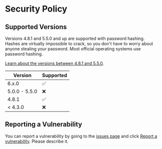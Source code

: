 # Security Policy

## Supported Versions

Versions 4.8.1 and 5.5.0 and up are supported with password hashing. Hashes are virtually impossible to crack, so you don't have to worry about anyone stealing your password. Most official operating systems use password hashing.

[Learn about the versions between 4.8.1 and 5.5.0](https://github.com/aarikpokras/spectacleos/releases/tag/v5.5.0).

|Version|Supported|
|-|-|
|6.x.0|:white_check_mark:|
| 5.0.0 - 5.5.0|:x:|
|4.8.1|:white_check_mark:|
|< 4.3.0|:x:|

## Reporting a Vulnerability

You can report a vulnerability by going to the [issues page](https://github.com/aarikpokras/spectacleos/issues) and click [Report a vulnerability](https://github.com/aarikpokras/spectacleos/security/advisories/new). Please describe it.
